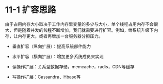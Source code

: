 # 11-1 扩容思路

由于占用内存大小取决于工作内存里变量的多少与大小，单个线程占用内存不会很大，但是随着并发的线程不断增加，我们就需要进行扩容。例如，给系统升级下内存，让内存更大，或者再增加一台服务器分担压力。

- 垂直扩容（纵向扩展）：提高系统部件能力
- 水平扩容（横向扩展）：增加更多系统成员来实现

- 读操作扩展：关系型数据存储，memcache，radis，CDN等缓存
- 写操作扩展：Cassandra、Hbase等